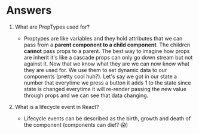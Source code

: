 # Answers

1.  What are PropTypes used for?

    * Proptypes are like variables and they hold attributes that we can pass from a **parent component to a child component**. The children **cannot** pass props to a parent. The best way to imagine how props are inherit it's like a cascade props can only go down stream but not against it. Now that we know what they are we can now know what they are used for. We use them to set dynamic data to our components (pretty cool huh?). Let's say we got in our state a number that everytime we press a button it adds 1 to the state since state is changed everytime it will re-render passing the new value through props and we can see that data changing.

2. What is a lifecycle event in React?

    * Lifecycle events can be described as the birth, growth and death of the component (components can die!? :scream:)